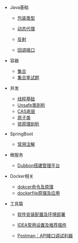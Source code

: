 * Java基础
  * [包装类型](java/basis/包装类型.md)
  * [动态代理](java/basis/动态代理.md)
  
  * [反射](java/basis/反射)
  
  * [回调接口](java/basis/回调接口.md)
  
* 容器

  * [集合](java/collection/集合.md)
  * [集合笔试题](java/collection/集合笔试题.md)

* 并发

  * [线程基础](java/线程.md)
  * [Unsafe类剖析](java/并发编程学习/Unsafe类剖析.md)
  * [CAS底层](java/并发编程学习/CAS底层.md)
  * [原子类](java/并发编程学习/原子类.md)
  * [锁原理剖析](java/并发编程学习/锁原理剖析.md)

* SpringBoot

  * [常用注解](框架/spring/常用注解.md)

* 微服务

  * [Dubbon搭建管理平台](coludserver/dubbo-admin平台搭建与管理.md)

* Docker相关

  * [dokcer命令及原理](java/docker/docker命令及原理)
  * [dockerfile原理及应用](java/docker/Dockerfile原理及应用)

* 工具篇

  * [软件安装配置及环境部署](reference/soft_install.md)

  * [IDEA常用设置及推荐插件](reference/idea.md)
  * [Postman：API接口调试利器](reference/postman.md)
  
  
